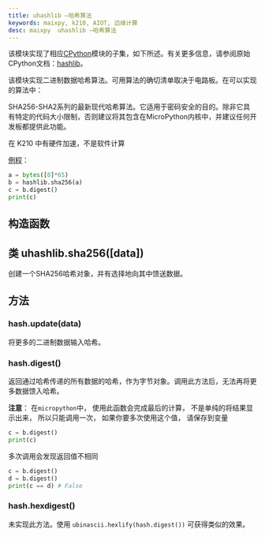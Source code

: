 ```yaml
---
title: uhashlib –哈希算法
keywords: maixpy, k210, AIOT, 边缘计算
desc: maixpy  uhashlib –哈希算法
---
```




该模块实现了相应[CPython](http://docs.micropython.org/en/latest/reference/glossary.html#term-cpython)模块的子集，如下所述。有关更多信息，请参阅原始CPython文档：[hashlib](https://docs.python.org/3.5/library/hashlib.html#module-hashlib)。

该模块实现二进制数据哈希算法。可用算法的确切清单取决于电路板。在可以实现的算法中：

SHA256-SHA2系列的最新现代哈希算法。它适用于密码安全的目的。除非它具有特定的代码大小限制，否则建议将其包含在MicroPython内核中，并建议任何开发板都提供此功能。

在 K210 中有硬件加速，不是软件计算

[例程](https://github.com/sipeed/MaixPy-v1_scripts/blob/master/basic/demo_sha256.py)：
```python
a = bytes([0]*65)
b = hashlib.sha256(a)
c = b.digest()
print(c)
```

## 构造函数

## 类 uhashlib.sha256([data])

创建一个SHA256哈希对象，并有选择地向其中馈送数据。


## 方法

### hash.update(data)

将更多的二进制数据输入哈希。

### hash.digest()

返回通过哈希传递的所有数据的哈希，作为字节对象。调用此方法后，无法再将更多数据馈入哈希。

**注意**： 在`micropython`中， 使用此函数会完成最后的计算， 不是单纯的将结果显示出来， 所以只能调用一次， 如果你要多次使用这个值， 请保存到变量
```python
c = b.digest()
print(c)
```
多次调用会发现返回值不相同
```python
c = b.digest()
d = b.digest()
print(c == d) # False
```

### hash.hexdigest()

未实现此方法。使用 `ubinascii.hexlify(hash.digest())` 可获得类似的效果。



